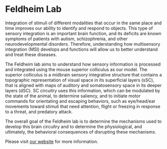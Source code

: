 # Feldheim Lab

Integration of stimuli of different modalities that occur in the same place and time improves our ability to identify and respond to objects. This type of sensory integration is an important brain function, and its deficits are known symptoms of patients with autism, schizophrenia, and other neurodevelopmental disorders. Therefore, understanding how multisensory integration (MSI) develops and functions will allow us to better understand and treat these diseases. 

The Feldheim lab aims to understand how sensory information is processed and integrated using the mouse superior colliculus as our model.  The superior colliculus is a midbrain sensory integrative structure that contains a topographic representation of visual space in its superficial layers (sSC), that is aligned with maps of auditory and somatosensory space in its deeper layers (dSC). SC circuitry uses this information, which can be modulated by the state of the animal, to determine saliency, and to initiate motor commands for orientating and escaping behaviors, such as eye/head/ear movements toward stimuli that need attention, flight or freezing in response to a threat, and predatory attack. 

The overall goal of the Feldheim lab is to determine the mechanisms used to develop this brain circuitry and to determine the physiological, and ultimately, the behavioral consequences of disrupting these mechanisms.

Please visit [our website](https://feldheimlab.mcdb.ucsc.edu/) for more information.

